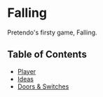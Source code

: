 # Falling
Pretendo's firsty game, Falling.

## Table of Contents
* [Player](./docs/player.md)
* [Ideas](./docs/ideas.md)
* [Doors & Switches](./docs/doors-switches.md)
